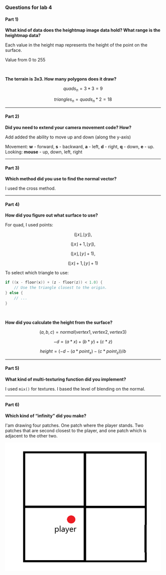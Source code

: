 ### Questions for lab 4

#### Part 1)

**What kind of data does the heightmap image data hold? What range is the heightmap data?**

Each value in the height map represents the height of the point on the surface. 

Value from 0 to 255



</br>

**The terrain is 3x3. How many polygons does it draw?**

```math
quads_n = 3 * 3 = 9   
```
```math
triangles_n = quads_n * 2 = 18   
```


----

#### Part 2)

**Did you need to extend your camera movement code? How?**

Add added the ability to move up and down (along the y-axis)

Movement: **w** - forward, **s** - backward, **a** - left, **d** - right, **q** - down, **e** - up. 
Looking: **mouse** - up, down, left, right


----

#### Part 3)

**Which method did you use to find the normal vector?**

I used the cross method.


----

#### Part 4)

**How did you figure out what surface to use?**

For quad, I used points:
```math
(⌊x⌋, ⌊y⌋),
```
```math
(⌊x⌋ + 1, ⌊y⌋),
```
```math
(⌊x⌋, ⌊y⌋ + 1),
```
```math
(⌊x⌋ + 1, ⌊y⌋ + 1)
```

To select which triangle to use:
```C
if ((x - floor(x)) + (z - floor(z)) < 1.0) {
    // Use the triangle closest to the origin.
} else {
    // ...
}
```


</br>

**How did you calculate the height from the surface?**
```math
(a, b, c) = normal(vertex1, vertex2, vertex3)
```
```math
- d = (a * x) + (b * y) + (c * z)
```
```math
height = (- d - (a * point_x) - (c * point_z)) / b
```


----

#### Part 5)

**What kind of multi-texturing function did you implement?**

I used `mix()` for textures. I based the level of blending on the normal. 


----

#### Part 6)

**Which kind of “infinity” did you make?**

I'am drawing four patches. One patch where the player stands. Two patches that are second closest to the player, and one patch which is adjacent to the other two.

![alt text](answer-part6-image.png "Patches drawn based on player position")




